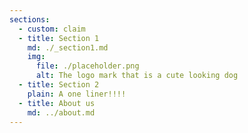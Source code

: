 ```yaml
---
sections:
  - custom: claim
  - title: Section 1
    md: ./_section1.md
    img:
      file: ./placeholder.png
      alt: The logo mark that is a cute looking dog
  - title: Section 2
    plain: A one liner!!!!
  - title: About us
    md: ../about.md
---
```

